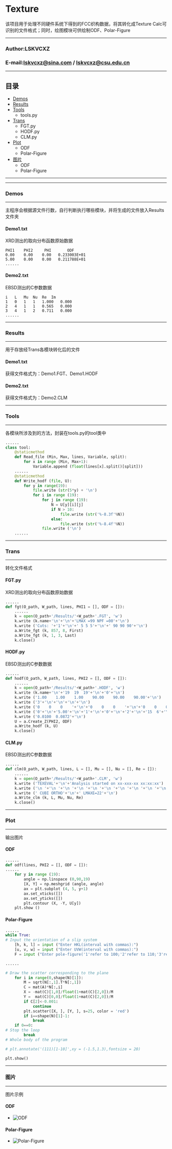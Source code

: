 Texture
===========================
该项目用于处理不同硬件系统下得到的FCC织构数据，将其转化成Texture Calc可识别的文件格式；同时，绘图模块可供绘制ODF、Polar-Figure
****
### Author:LSKVCXZ
### E-mail:lskvcxz@sina.com / lskvcxz@csu.edu.cn
****
## 目录
* [Demos](#demos)
* [Results](#results)
* [Tools](#tools)
    * tools.py
* [Trans](#trans)
    * FGT.py
    * HODF.py
    * CLM.py
* [Plot](#plot)
    * ODF
    * Polar-Figure
* [图片](#图片)
    * ODF
    * Polar-Figure
****
****
### Demos
------
主程序会根据源文件行数，自行判断执行哪些模块，并将生成的文件放入Results文件夹
#### Demo1.txt
XRD测出的取向分布函数原始数据

    PHI1    PHI2     PHI       ODF
    0.00    0.00    0.00   0.233003E+01
    5.00    0.00    0.00   0.211788E+01
    ......

#### Demo2.txt
EBSD测出的C参数数据

    i	L	Mu	Nu	Re	Im
    1	0	1	1	1.000	0.000
    2	4	1	1	0.565	0.000
    3	4	1	2	0.711	0.000
    ......

****
### Results
------
用于存放经Trans各模块转化后的文件
#### Demo1.txt
获得文件格式为：Demo1.FGT、Demo1.HODF

#### Demo2.txt
获得文件格式为：Demo2.CLM

****
### Tools
------
各模块所涉及到的方法，封装在tools.py的tool类中

```Python
......
class tool:
    @staticmethod
    def Read_file (Min, Max, lines, Variable, split):
        for x in range (Min, Max+1):
            Variable.append (float(lines[x].split()[split]))
    ......
    @staticmethod
    def Write_hodf (file, U):
        for y in range(19):
            file.write (str(5*y) + '\n')
            for i in range (19):
                for j in range (19):
                    N = U[y][i][j]
                    if N > 10:
                        file.write (str('%-8.3f'%N))
                    else:
                        file.write (str('%-8.4f'%N))
                file.write ('\n')
    ......
```

****
### Trans
------
转化文件格式
#### FGT.py
XRD测出的取向分布函数原始数据

```Python
......
def fgt(O_path, W_path, lines, PHI1 = [], ODF = []):
    ......
    k = open(O_path+'/Results/'+W_path+'.FGT', 'w')
    k.write (k.name+'\n'+'\n'+'LMAX =99 NPF =00'+'\n')
    k.write ('Cuts: '+'1'+'\n'+' 5 5 5'+'\n'+' 90 90 90'+'\n')
    a.Write_fgt (k, 857, 8, First)
    a.Write_fgt (k, 1, 3, Last)
    k.close()
```

#### HODF.py
EBSD测出的C参数数据

```Python
......
def hodf(O_path, W_path, lines, PHI2 = [], ODF = []):
    ......
    k = open(O_path+'/Results/'+W_path+'.HODF', 'w')
    k.write (k.name+'\n'+'19  19  19'+'\n'+'0'+'\n')
    k.write ('1.00    1.00    1.00    90.00    90.00    90.00'+'\n')
    k.write ('3'+'\n'+'\n'+'\n'+'\n')
    k.write ('0    0    0    '+'\n'+'0    0    0    '+'\n'+'0    0    0    '+'\n')
    k.write ('0'+'\n'+'5.00'+'\n'+'1'+'\n'+'0'+'\n'+'2'+'\n'+'15  6'+'\n')
    k.write ('0.0100  0.0872'+'\n')
    U = a.Create_Z(PHI2, ODF)
    a.Write_hodf (k, U)
    k.close()
```

#### CLM.py
EBSD测出的C参数数据

```Python
......
def clm(O_path, W_path, lines, L = [], Mu = [], Nu = [], Re = []):
    ......
    k = open(O_path+'/Results/'+W_path+'.CLM', 'w')
    k.write ('TEXEVAL'+'\n'+'Analysis started on xx-xxx-xx xx:xx:xx')
    k.write ('\n '+'\n '+'\n '+'\n '+'\n '+'\n '+'\n '+'\n '+'\n '+'\n')
    k.write (' CUBI ORTHO'+'\n'+' LMAXE=22'+'\n')
    a.Write_clm (k, L, Mu, Nu, Re)
    k.close()
```

****
### Plot
------
输出图片
#### ODF
```Python
......
def odf(lines, PHI2 = [], ODF = []):
......
    for y in range (19):
        angle = np.linspace (0,90,19)
        [X, Y] = np.meshgrid (angle, angle)
        ax = plt.subplot (4, 5, y+1)
        ax.set_xticks([])
        ax.set_yticks([])
        plt.contour (X, -Y, U[y])
    plt.show ()
```

#### Polar-Figure
```Python
......
while True:
# Input the orientation of a slip system
	[h, k, l] = input ("Enter HKL(interval with commas):")
	[u, v, w] = input ("Enter UVW(interval with commas):")
	F = input ("Enter pole-figure('1'refer to 100;'2'refer to 110;'3'refer to 111):")

......

# Draw the scatter corresponding to the plane
	for i in range(0,shape(N)[1]):
		M = sqrt(N[:,1].T*N[:,1])
		C = mat(A)*N[:,i]
		X = -mat(C)[1,0]/float(1+mat(C)[2,0])/M
		Y =  mat(C)[0,0]/float(1+mat(C)[2,0])/M
		if C[2]<-0.001:
			continue
		plt.scatter([X, ], [Y, ], s=25, color = 'red')
		if i==shape(N)[1]-1:
			break
	if 0==0:
# Stop the loop
		break
# Whole body of the program

# plt.annotate('(111)[1-10]',xy = (-1.5,1.3),fontsize = 20)

plt.show()
```

****
### 图片
------
图片示例
#### ODF

* ![ODF](https://github.com/lskvcxz/Texture/raw/master/Demos/Demo1.png "ODF")
#### Polar-Figure

* ![Polar-Figure](https://github.com/lskvcxz/Texture/raw/master/Demos/Demo2.png "Polar-Figure")

